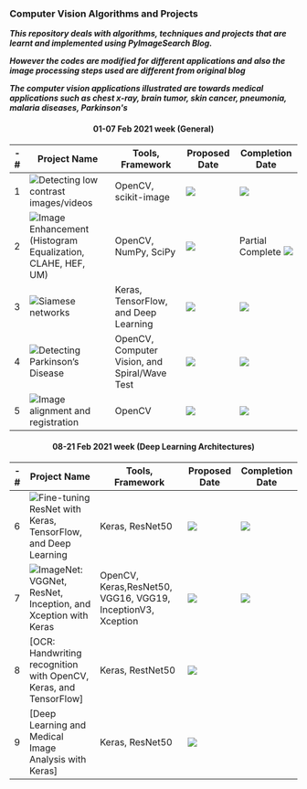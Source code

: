 ### Computer Vision Algorithms and Projects

***This repository deals with algorithms, techniques and projects that are learnt and implemented using PyImageSearch Blog.***

***However the codes are modified for different applications and also the image processing steps used are different from original blog***

***The computer vision applications illustrated are towards medical applications such as chest x-ray, brain tumor, skin cancer, pneumonia, malaria diseases, Parkinson's***

<h4 align='center'> 01-07 Feb 2021 week (General) </h4>

-# | Project Name  | Tools, Framework | Proposed Date | Completion Date
| ------------- | ------------- | ------------- | -------------- | ------------- | 
| 1 | ![Detecting low contrast images/videos](https://github.com/worklifesg/Computer-Vision-Algorithms-and-Projects/tree/main/1-Detecting%20Low%20Contrast%20Images) | OpenCV, scikit-image | ![](https://img.shields.io/badge/2021-02/Feb-green)  | ![](https://img.shields.io/badge/2021-02/Feb-orange)|
| 2 | ![Image Enhancement (Histogram Equalization, CLAHE, HEF, UM)](https://github.com/worklifesg/Computer-Vision-Algorithms-and-Projects/tree/main/2-Image%20Enhancement%20using%20Histogram%20Equalization) | OpenCV, NumPy, SciPy | ![](https://img.shields.io/badge/2021-03/Feb-green)  | Partial Complete ![](https://img.shields.io/badge/2021-03/Feb-orange) |
| 3 | ![Siamese networks](https://github.com/worklifesg/Computer-Vision-Algorithms-and-Projects/tree/main/3-Siamese%20Networks) | Keras, TensorFlow, and Deep Learning | ![](https://img.shields.io/badge/2021-04/05/Feb-green)  | ![](https://img.shields.io/badge/2021-05/Feb-orange) |
| 4 | ![Detecting Parkinson’s Disease](https://github.com/worklifesg/Computer-Vision-Algorithms-and-Projects/tree/main/4-Detecting%20Parkinson%20Disease) | OpenCV, Computer Vision, and Spiral/Wave Test | ![](https://img.shields.io/badge/2021-06/Feb-green)  | ![](https://img.shields.io/badge/2021-06/Feb-orange) |
| 5 | ![Image alignment and registration](https://github.com/worklifesg/Computer-Vision-Algorithms-and-Projects/tree/main/5-Image%20alignment%20and%20registration) | OpenCV | ![](https://img.shields.io/badge/2021-07/Feb-green)  | ![](https://img.shields.io/badge/2021-08/Feb-orange)  |

<h4 align='center'> 08-21 Feb 2021 week (Deep Learning Architectures)</h4>

-# | Project Name  | Tools, Framework | Proposed Date | Completion Date
| ------------- | ------------- | ------------- | -------------- | ------------- | 
| 6 | ![Fine-tuning ResNet with Keras, TensorFlow, and Deep Learning](https://github.com/worklifesg/Computer-Vision-Algorithms-and-Projects/tree/main/6-Fine-tuning%20ResNet%20with%20Keras%2C%20TensorFlow%2C%20and%20Deep%20Learning) | Keras, ResNet50  | ![](https://img.shields.io/badge/2021-08/09/Feb-green)  | ![](https://img.shields.io/badge/2021-09/Feb-orange)  |
| 7 | ![ImageNet: VGGNet, ResNet, Inception, and Xception with Keras](https://github.com/worklifesg/Computer-Vision-Algorithms-and-Projects/tree/main/7-ImageNet%20with%20VGGNet%2C%20ResNet%2C%20Inception%2C%20Xception) | OpenCV, Keras,ResNet50, VGG16, VGG19, InceptionV3, Xception | ![](https://img.shields.io/badge/2021-15/16/Feb-green) |  ![](https://img.shields.io/badge/2021-19/Feb-orange) |
| 8 | [OCR: Handwriting recognition with OpenCV, Keras, and TensorFlow] | Keras, RestNet50 | ![](https://img.shields.io/badge/2021-17/18/Feb-green)  |  |
| 9 | [Deep Learning and Medical Image Analysis with Keras] | Keras, ResNet50 | ![](https://img.shields.io/badge/2021-19/20/Feb-green)  |  |
